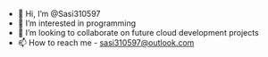 - 👋 Hi, I’m @Sasi310597
- 👀 I’m interested in programming
- 💞️ I’m looking to collaborate on future cloud development projects
- 📫 How to reach me - sasi310597@outlook.com

<!---
Sasi310597/Sasi310597 is a ✨ special ✨ repository because its `README.md` (this file) appears on your GitHub profile.
You can click the Preview link to take a look at your changes.
--->
